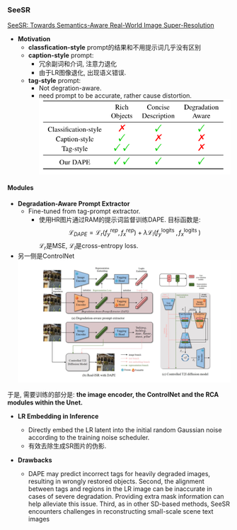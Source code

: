 ### SeeSR
[SeeSR: Towards Semantics-Aware Real-World Image Super-Resolution](https://arxiv.org/pdf/2311.16518)

* __Motivation__
  * __classfication-style__ prompt的结果和不用提示词几乎没有区别
  * __caption-style__ prompt: 
    * 冗余副词和介词, 注意力退化
    * 由于LR图像退化, 出现语义错误. 
  * __tag-style__ prompt:
    * Not degration-aware. 
    * need prompt to be accurate, rather cause distortion.
![alt text](image.png)

#### Modules
* __Degradation-Aware Prompt Extractor__
  * Fine-tuned from tag-prompt extractor.
    * 使用HR图片通过RAM的提示词监督训练DAPE. 目标函数是: 
$$
\mathcal{L}_{D A P E}=\mathcal{L}_{r}\left(f_{y}^{r e p}, f_{x}^{r e p}\right)+\lambda \mathcal{L}_{l}\left(f_{y}^{\text {logits }}, f_{x}^{\text {logits }}\right)
$$ $\mathcal{L}_{r}$是MSE, $\mathcal{L}_{l}$是cross-entropy loss.
* 另一侧是ControlNet
![alt text](image-1.png)

于是, 需要训练的部分是: 
__the image encoder, the ControlNet and the RCA modules within the Unet.__

*  __LR Embedding in Inference__
   * Directly embed the LR latent into the initial random Gaussian noise according to the training noise scheduler. 
   * 有效去除生成SR图片的伪影. 

* __Drawbacks__
  * DAPE
 may predict incorrect tags for heavily degraded images, resulting in wrongly restored objects. Second, the alignment between tags and regions in the LR image can be inaccurate in cases of severe degradation. Providing extra mask information can help alleviate this issue. Third, as in other SD-based methods, SeeSR encounters challenges in reconstructing small-scale scene text images 